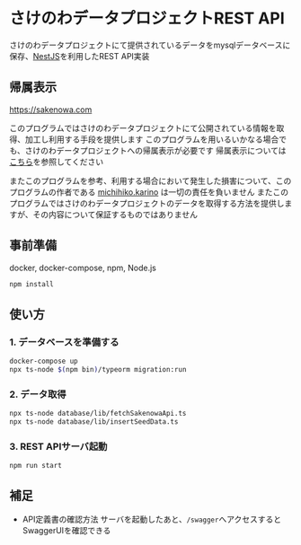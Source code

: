 # さけのわデータプロジェクトREST API

さけのわデータプロジェクトにて提供されているデータをmysqlデータベースに保存、[NestJS](https://nestjs.com/)を利用したREST API実装

## 帰属表示
https://sakenowa.com

このプログラムではさけのわデータプロジェクトにて公開されている情報を取得、加工し利用する手段を提供します
このプログラムを用いるいかなる場合でも、さけのわデータプロジェクトへの帰属表示が必要です
帰属表示については[こちら](https://muro.sakenowa.com/sakenowa-data/)を参照してください

またこのプログラムを参考、利用する場合において発生した損害について、このプログラムの作者である [michihiko.karino](https://github.com/michihiko-karino) は一切の責任を負いません
またこのプログラムではさけのわデータプロジェクトのデータを取得する方法を提供しますが、その内容について保証するものではありません

## 事前準備
docker, docker-compose, npm, Node.js

```sh
npm install
```

## 使い方

### 1. データベースを準備する

```sh
docker-compose up
npx ts-node $(npm bin)/typeorm migration:run 
```

### 2. データ取得

```sh
npx ts-node database/lib/fetchSakenowaApi.ts
npx ts-node database/lib/insertSeedData.ts
```

### 3. REST APIサーバ起動

```sh
npm run start
```

## 補足

- API定義書の確認方法
サーバを起動したあと、`/swagger`へアクセスするとSwaggerUIを確認できる

